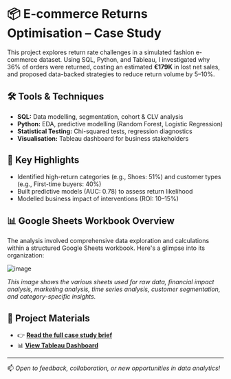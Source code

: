 # 📦 E-commerce Returns Optimisation – Case Study

This project explores return rate challenges in a simulated fashion e-commerce dataset. Using SQL, Python, and Tableau, I investigated why 36% of orders were returned, costing an estimated **€179K** in lost net sales, and proposed data-backed strategies to reduce return volume by 5–10%.

## 🛠️ Tools & Techniques
- **SQL:** Data modelling, segmentation, cohort & CLV analysis  
- **Python:** EDA, predictive modelling (Random Forest, Logistic Regression)  
- **Statistical Testing:** Chi-squared tests, regression diagnostics  
- **Visualisation:** Tableau dashboard for business stakeholders

## 📌 Key Highlights
- Identified high-return categories (e.g., Shoes: 51%) and customer types (e.g., First-time buyers: 40%)
- Built predictive models (AUC: 0.78) to assess return likelihood
- Modelled business impact of interventions (ROI: 10–15%)

## 📊 Google Sheets Workbook Overview

The analysis involved comprehensive data exploration and calculations within a structured Google Sheets workbook. Here's a glimpse into its organization:

![image](https://github.com/user-attachments/assets/ca830f02-ede3-4dac-8672-60f9edf134e4)

*This image shows the various sheets used for raw data, financial impact analysis, marketing analysis, time series analysis, customer segmentation, and category-specific insights.*


## 📄 Project Materials
- 👉 [**Read the full case study brief**](https://drive.google.com/drive/u/1/folders/1rRbE7_wjNJqdLh1YT3yDYsoZ27T5Gsw7)
- 📊 [**View Tableau Dashboard**](https://public.tableau.com/app/profile/harshitha.c4275/viz/ReturnsAnalysisEcommerce/ReturnInsights-Overview?publish=yes)

---

📫 *Open to feedback, collaboration, or new opportunities in data analytics!*  
